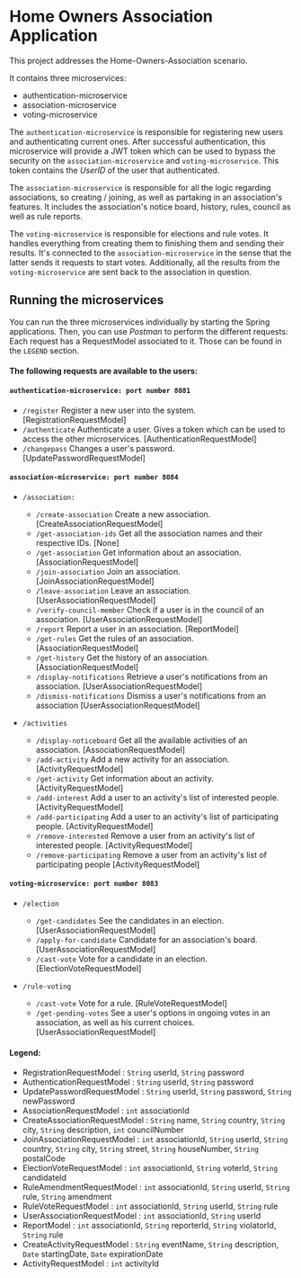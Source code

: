 # Home Owners Association Application

This project addresses the Home-Owners-Association scenario. 

It contains three microservices:
- authentication-microservice
- association-microservice
- voting-microservice

The `authentication-microservice` is responsible for registering new users and authenticating current ones. After successful authentication, this microservice will provide a JWT token which can be used to bypass the security on the `association-microservice` and `voting-microservice`. This token contains the *UserID* of the user that authenticated. 

The `association-microservice` is responsible for all the logic regarding associations, so creating / joining, as well as partaking in an association's features. It includes the association's notice board, history, rules, council as well as rule reports.  

The `voting-microservice` is responsible for elections and rule votes. It handles everything from creating them to finishing them and sending their results. It's connected to the `association-microservice` in the sense that the latter sends it requests to start votes. Additionally, all the results from the `voting-microservice` are sent back to the association in question.


## Running the microservices

You can run the three microservices individually by starting the Spring applications. 
Then, you can use *Postman* to perform the different requests:
Each request has a RequestModel associated to it. Those can be found in the `LEGEND` section.

#### The following requests are available to the users:

#### `authentication-microservice: port number 8081`

- `/register` Register a new user into the system. [RegistrationRequestModel]
- `/authenticate` Authenticate a user. Gives a token which can be used to access the other microservices. [AuthenticationRequestModel]
- `/changepass` Changes a user's password. [UpdatePasswordRequestModel]

#### `association-microservice: port number 8084`

- `/association:`
  - `/create-association` Create a new association. [CreateAssociationRequestModel]
  - `/get-association-ids` Get all the association names and their respective IDs. [None]
  - `/get-association` Get information about an association. [AssociationRequestModel]
  - `/join-association` Join an association. [JoinAssociationRequestModel]
  - `/leave-association` Leave an association. [UserAssociationRequestModel]
  - `/verify-council-member` Check if a user is in the council of an association. [UserAssociationRequestModel]
  - `/report` Report a user in an association. [ReportModel]
  - `/get-rules` Get the rules of an association. [AssociationRequestModel]
  - `/get-history` Get the history of an association. [AssociationRequestModel]
  - `/display-notifications` Retrieve a user's notifications from an association. [UserAssociationRequestModel]
  - `/dismiss-notifications` Dismiss a user's notifications from an association [UserAssociationRequestModel]


- `/activities`
  - `/display-noticeboard` Get all the available activities of an association. [AssociationRequestModel]
  - `/add-activity` Add a new activity for an association. [ActivityRequestModel]
  - `/get-activity` Get information about an activity. [ActivityRequestModel]
  - `/add-interest` Add a user to an activity's list of interested people. [ActivityRequestModel]
  - `/add-participating` Add a user to an activity's list of participating people. [ActivityRequestModel]
  - `/remove-interested` Remove a user from an activity's list of interested people. [ActivityRequestModel]
  - `/remove-participating` Remove a user from an activity's list of participating people [ActivityRequestModel]


#### `voting-microservice: port number 8083`
- `/election`
  - `/get-candidates` See the candidates in an election. [UserAssociationRequestModel]
  - `/apply-for-candidate` Candidate for an association's board. [UserAssociationRequestModel]
  - `/cast-vote` Vote for a candidate in an election. [ElectionVoteRequestModel]
  
- `/rule-voting`
  - `/cast-vote` Vote for a rule. [RuleVoteRequestModel]
  - `/get-pending-votes` See a user's options in ongoing votes in an association, as well as his current choices. [UserAssociationRequestModel]

#### Legend:
- RegistrationRequestModel : `String` userId, `String` password
- AuthenticationRequestModel : `String` userId, `String` password
- UpdatePasswordRequestModel : `String` userId, `String` password, `String` newPassword
- AssociationRequestModel : `int` associationId
- CreateAssociationRequestModel : `String` name, `String` country, `String` city, `String` description, `int` councilNumber
- JoinAssociationRequestModel : `int` associationId, `String` userId, `String` country, `String` city, `String` street, `String` houseNumber, `String` postalCode
- ElectionVoteRequestModel : `int` associationId, `String` voterId, `String` candidateId
- RuleAmendmentRequestModel : `int` associationId, `String` userId, `String` rule, `String` amendment
- RuleVoteRequestModel : `int` associationId, `String` userId, `String` rule
- UserAssociationRequestModel : `int` associationId, `String` userId
- ReportModel : `int` associationId, `String` reporterId, `String` violatorId, `String` rule
- CreateActivityRequestModel : `String` eventName, `String` description, `Date` startingDate, `Date` expirationDate
- ActivityRequestModel : `int` activityId